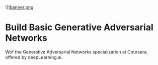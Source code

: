![][banner.png](https://github.com/ajithpinninti/GAN-General-Adversial-Networks-/blob/main/Build%20Basic%20General%20Adversial%20Network/Week%203/MNIST_WGAN_Progression.png)

# Build Basic Generative Adversarial Networks

Wof the Generative Adversarial Networks specialization at Coursera, offered by deepLearning.ai.
